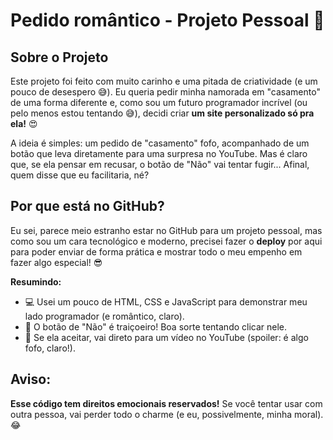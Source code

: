 # Pedido romântico - Projeto Pessoal 💖

## Sobre o Projeto
Este projeto foi feito com muito carinho e uma pitada de criatividade (e um pouco de desespero 😅). Eu queria pedir minha namorada em "casamento" de uma forma diferente e, como sou um futuro programador incrível (ou pelo menos estou tentando 😅), decidi criar **um site personalizado só pra ela!** 😍

A ideia é simples: um pedido de "casamento" fofo, acompanhado de um botão que leva diretamente para uma surpresa no YouTube. Mas é claro que, se ela pensar em recusar, o botão de "Não" vai tentar fugir... Afinal, quem disse que eu facilitaria, né? 

## Por que está no GitHub?
Eu sei, parece meio estranho estar no GitHub para um projeto pessoal, mas como sou um cara tecnológico e moderno, precisei fazer o **deploy** por aqui para poder enviar de forma prática e mostrar todo o meu empenho em fazer algo especial! 😎

**Resumindo:**
- 💻 Usei um pouco de HTML, CSS e JavaScript para demonstrar meu lado programador (e romântico, claro).
- 🎯 O botão de "Não" é traiçoeiro! Boa sorte tentando clicar nele.
- 🎥 Se ela aceitar, vai direto para um vídeo no YouTube (spoiler: é algo fofo, claro!).

## Aviso:

**Esse código tem direitos emocionais reservados!** Se você tentar usar com outra pessoa, vai perder todo o charme (e eu, possivelmente, minha moral). 😂
